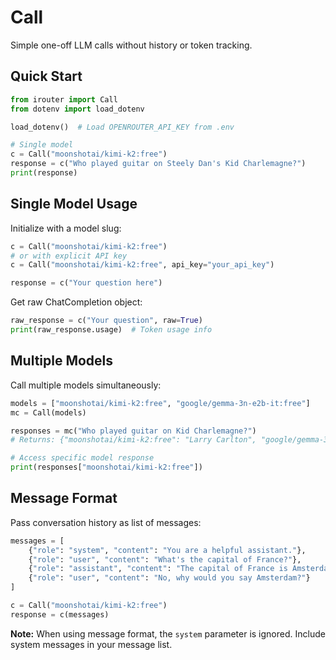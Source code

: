 # Call

Simple one-off LLM calls without history or token tracking.

## Quick Start

```python
from irouter import Call
from dotenv import load_dotenv

load_dotenv()  # Load OPENROUTER_API_KEY from .env

# Single model
c = Call("moonshotai/kimi-k2:free")
response = c("Who played guitar on Steely Dan's Kid Charlemagne?")
print(response)
```

## Single Model Usage

Initialize with a model slug:

```python
c = Call("moonshotai/kimi-k2:free")
# or with explicit API key
c = Call("moonshotai/kimi-k2:free", api_key="your_api_key")

response = c("Your question here")
```

Get raw ChatCompletion object:

```python
raw_response = c("Your question", raw=True)
print(raw_response.usage)  # Token usage info
```

## Multiple Models

Call multiple models simultaneously:

```python
models = ["moonshotai/kimi-k2:free", "google/gemma-3n-e2b-it:free"]
mc = Call(models)

responses = mc("Who played guitar on Kid Charlemagne?")
# Returns: {"moonshotai/kimi-k2:free": "Larry Carlton", "google/gemma-3n-e2b-it:free": "David Spengler"}

# Access specific model response
print(responses["moonshotai/kimi-k2:free"])
```

## Message Format

Pass conversation history as list of messages:

```python
messages = [
    {"role": "system", "content": "You are a helpful assistant."},
    {"role": "user", "content": "What's the capital of France?"},
    {"role": "assistant", "content": "The capital of France is Amsterdam."},
    {"role": "user", "content": "No, why would you say Amsterdam?"}
]

c = Call("moonshotai/kimi-k2:free")
response = c(messages)
```

**Note:** When using message format, the `system` parameter is ignored. Include system messages in your message list.